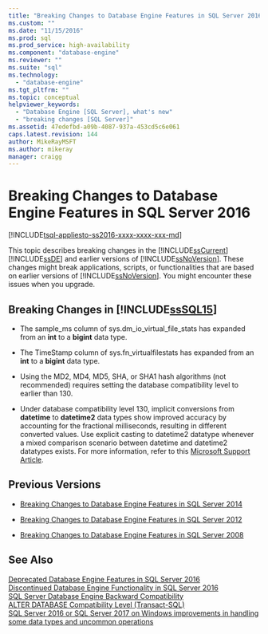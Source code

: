 ```yaml
---
title: "Breaking Changes to Database Engine Features in SQL Server 2016 | Microsoft Docs"
ms.custom: ""
ms.date: "11/15/2016"
ms.prod: sql
ms.prod_service: high-availability
ms.component: "database-engine"
ms.reviewer: ""
ms.suite: "sql"
ms.technology: 
  - "database-engine"
ms.tgt_pltfrm: ""
ms.topic: conceptual
helpviewer_keywords: 
  - "Database Engine [SQL Server], what's new"
  - "breaking changes [SQL Server]"
ms.assetid: 47edefbd-a09b-4087-937a-453cd5c6e061
caps.latest.revision: 144
author: MikeRayMSFT
ms.author: mikeray
manager: craigg
---
```

# Breaking Changes to Database Engine Features in SQL Server 2016
[!INCLUDE[tsql-appliesto-ss2016-xxxx-xxxx-xxx-md](../includes/tsql-appliesto-ss2016-xxxx-xxxx-xxx-md.md)]

  This topic describes breaking changes in the [!INCLUDE[ssCurrent](../includes/sscurrent-md.md)][!INCLUDE[ssDE](../includes/ssde-md.md)] and earlier versions of [!INCLUDE[ssNoVersion](../includes/ssnoversion-md.md)]. These changes might break applications, scripts, or functionalities that are based on earlier versions of [!INCLUDE[ssNoVersion](../includes/ssnoversion-md.md)]. You might encounter these issues when you upgrade.  
  
##  <a name="SQL15"></a> Breaking Changes in [!INCLUDE[ssSQL15](../includes/sssql15-md.md)]  
  
-   The sample_ms column of sys.dm_io_virtual_file_stats has expanded from an **int** to a **bigint** data type.  
  
-   The TimeStamp column of sys.fn_virtualfilestats has expanded from an **int** to a **bigint** data type.  

-   Using the MD2, MD4, MD5, SHA, or SHA1 hash algorithms (not recommended) requires setting the database compatibility level to earlier than 130.  

-   Under database compatibility level 130, implicit conversions from **datetime** to **datetime2** data types show improved accuracy by accounting for the fractional milliseconds, resulting in different converted values. Use explicit casting to datetime2 datatype whenever a mixed comparison scenario between datetime and datetime2 datatypes exists. For more information, refer to this [Microsoft Support Article](http://support.microsoft.com/help/4010261).
  
## Previous Versions  
  
-   [Breaking Changes to Database Engine Features in SQL Server 2014](https://msdn.microsoft.com/library/ms143179\(v=sql.120\))  
  
-   [Breaking Changes to Database Engine Features in SQL Server 2012](https://msdn.microsoft.com/library/ms143179\(v=sql.110\))  
  
-   [Breaking Changes to Database Engine Features in SQL Server 2008](https://msdn.microsoft.com/library/ms143179\(v=sql.100\))  
  
## See Also  
 [Deprecated Database Engine Features in SQL Server 2016](../database-engine/deprecated-database-engine-features-in-sql-server-2016.md)   
 [Discontinued Database Engine Functionality in SQL Server 2016](../database-engine/discontinued-database-engine-functionality-in-sql-server-2016.md)   
 [SQL Server Database Engine Backward Compatibility](../database-engine/sql-server-database-engine-backward-compatibility.md)   
 [ALTER DATABASE Compatibility Level &#40;Transact-SQL&#41;](../t-sql/statements/alter-database-transact-sql-compatibility-level.md)   
 [SQL Server 2016 or SQL Server 2017 on Windows improvements in handling some data types and uncommon operations](http://support.microsoft.com/help/4010261)
  
  
